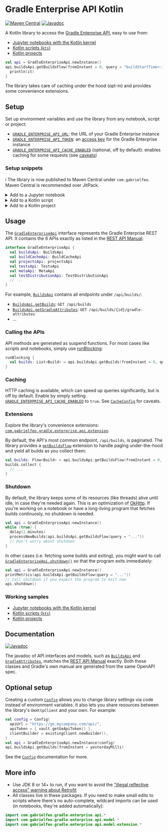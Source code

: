 # Gradle Enterprise API Kotlin

[![Maven Central](https://img.shields.io/badge/Maven%20Central-2023.4.0-blue)][14]
[![Javadoc](https://img.shields.io/badge/Javadoc-2023.4.0-orange)][7]

A Kotlin library to access the [Gradle Enterprise API][1], easy to use from:

- [Jupyter notebooks with the Kotlin kernel][29]
- [Kotlin scripts (`kts`)][27]
- [Kotlin projects][28]

```kotlin
val api = GradleEnterpriseApi.newInstance()
api.buildsApi.getBuildsFlow(fromInstant = 0, query = "buildStartTime<-1d").forEach {
  println(it)
}
```

 The library takes care of caching under the hood (opt-in) and provides some convenience extensions.

## Setup

Set up environment variables and use the library from any notebook, script or project:

- [`GRADLE_ENTERPRISE_API_URL`][16]: the URL of your Gradle Enterprise instance
- [`GRADLE_ENTERPRISE_API_TOKEN`][17]: an [access key][31] for the Gradle Enterprise instance
- [`GRADLE_ENTERPRISE_API_CACHE_ENABLED`][12] (optional, off by default): enables caching for some
  requests (see [caveats][13])

### Setup snippets

ℹ️ The library is now published to Maven Central under `com.gabrielfeo`. Maven Central is
recommended over JitPack.

<details>
  <summary>Add to a Jupyter notebook</summary>

```
%useLatestDescriptors
%use gradle-enterprise-api-kotlin(version=2023.4.0)
```

</details>

<details>
  <summary>Add to a Kotlin script</summary>

```kotlin
@file:DependsOn("com.gabrielfeo:gradle-enterprise-api-kotlin:2023.4.0")
```

</details>

<details>
  <summary>Add to a Kotlin project</summary>

```kotlin
dependencies {
  implementation("com.gabrielfeo:gradle-enterprise-api-kotlin:2023.4.0")
}
```

</details>

## Usage

The [`GradleEnterpriseApi`][9] interface represents the Gradle Enterprise REST API. It contains
the 6 APIs exactly as listed in the [REST API Manual][5]:

```kotlin
interface GradleEnterpriseApi {
  val buildsApi: BuildsApi
  val buildCacheApi: BuildCacheApi
  val projectsApi: projectsApi
  val testsApi: TestsApi
  val metaApi: MetaApi
  val testDistributionApi: TestDistributionApi
  // ...
}
```

For example, [`BuildsApi`][20] contains all endpoints under `/api/builds/`:

- [`BuildsApi.getBuilds`][21]: `GET /api/builds`
- [`BuildsApi.getGradleAttributes`][22]: `GET /api/builds/{id}/gradle-attributes`
- ...

### Calling the APIs

API methods are generated as suspend functions.
For most cases like scripts and notebooks, simply use [runBlocking][30]:

```kotlin
runBlocking {
  val builds: List<Build> = api.buildsApi.getBuilds(fromInstant = 0, query = "...")
}
```

### Caching

HTTP caching is available, which can speed up queries significantly, but is
off by default. Enable by simply setting [`GRADLE_ENTERPRISE_API_CACHE_ENABLED`][12] to `true`. See
[`CacheConfig`][13] for caveats.

### Extensions

Explore the library's convenience extensions:
[`com.gabrielfeo.gradle.enterprise.api.extension`][25].

By default, the API's most common endpoint, `/api/builds`, is paginated. The library provides a
[`getBuildsFlow`][24] extension to handle paging under-the-hood and yield all builds as you collect
them:

```kotlin
val builds: Flow<Build> = api.buildsApi.getBuildsFlow(fromInstant = 0, query = "...")
builds.collect {
  // ...
}
```

### Shutdown

By default, the library keeps some of its resources (like threads) alive until idle, in
case they're needed again. This is an optimization of [OkHttp][4]. If you're working on a notebook
or have a long-living program that fetches builds continuosly, no shutdown is needed.

```kotlin
val api = GradleEnterpriseApi.newInstance()
while (true) {
  delay(2.minutes)
  processNewBuilds(api.buildsApi.getBuildsFlow(query = "..."))
  // Don't worry about shutdown
}
```

In other cases (i.e. fetching some builds and exiting), you might want to call
[`GradleEnterpriseApi.shutdown()`][11] so that the program exits immediately:

```kotlin
val api = GradleEnterpriseApi.newInstance()
printMetrics(api.buildsApi.getBuildsFlow(query = "..."))
// Call shutdown if you expect the program to exit now
api.shutdown()
```

### Working samples

- [Jupyter notebooks with the Kotlin kernel][29]
- [Kotlin scripts (`kts`)][27]
- [Kotlin projects][28]

## Documentation

[![Javadoc](https://img.shields.io/badge/javadoc-latest-orange)][7]

The javadoc of API interfaces and models, such as [`BuildsApi`][18] and [`GradleAttributes`][19],
matches the [REST API Manual][5] exactly. Both these classes and Gradle's own manual are generated
from the same OpenAPI spec.

## Optional setup

Creating a custom [`Config`][8] allows you to change library settings via code instead of
environment variables. It also lets you share resources between the library's `OkHttpClient` and
your own. For example:

```kotlin
val config = Config(
  apiUrl = "https://ge.mycompany.com/api/",
  apiToken = { vault.getGeApiToken() },
  clientBuilder = existingClient.newBuilder(),
)
val api = GradleEnterpriseApi.newInstance(config)
api.buildsApi.getBuilds(fromInstant = yesterdayMilli)
```

See the [`Config`][8] documentation for more.

## More info

- Use JDK 8 or 14+ to run, if you want to avoid the ["illegal reflective access" warning about
  Retrofit][3]
- All classes live in these packages. If you need to make small edits to scripts where there's
  no auto-complete, wildcard imports can be used (in notebooks, they're added automatically):

```kotlin
import com.gabrielfeo.gradle.enterprise.api.*
import com.gabrielfeo.gradle.enterprise.api.model.*
import com.gabrielfeo.gradle.enterprise.api.model.extension.*
```

[1]: https://docs.gradle.com/enterprise/api-manual/
[2]: https://square.github.io/retrofit/
[3]: https://github.com/square/retrofit/issues/3448
[4]: https://github.com/square/retrofit/issues/3144#issuecomment-508300518
[5]: https://docs.gradle.com/enterprise/api-manual/ref/2022.4.html
[6]: https://github.com/OpenAPITools/openapi-generator/blob/master/modules/openapi-generator-gradle-plugin/README.adoc
[7]: https://gabrielfeo.github.io/gradle-enterprise-api-kotlin/
[8]: https://gabrielfeo.github.io/gradle-enterprise-api-kotlin/library/com.gabrielfeo.gradle.enterprise.api/-config/index.html
[9]: https://gabrielfeo.github.io/gradle-enterprise-api-kotlin/library/com.gabrielfeo.gradle.enterprise.api/-gradle-enterprise-api/
[11]: https://gabrielfeo.github.io/gradle-enterprise-api-kotlin/library/com.gabrielfeo.gradle.enterprise.api/-gradle-enterprise-api/shutdown.html
[12]: https://gabrielfeo.github.io/gradle-enterprise-api-kotlin/library/com.gabrielfeo.gradle.enterprise.api/-config/-cache-config/cache-enabled.html
[13]: https://gabrielfeo.github.io/gradle-enterprise-api-kotlin/library/com.gabrielfeo.gradle.enterprise.api/-config/-cache-config/index.html
[14]: https://central.sonatype.com/artifact/com.gabrielfeo/gradle-enterprise-api-kotlin/2023.4.0
[16]: https://gabrielfeo.github.io/gradle-enterprise-api-kotlin/library/com.gabrielfeo.gradle.enterprise.api/-config/api-url.html
[17]: https://gabrielfeo.github.io/gradle-enterprise-api-kotlin/library/com.gabrielfeo.gradle.enterprise.api/-config/api-token.html
[18]: https://gabrielfeo.github.io/gradle-enterprise-api-kotlin/library/com.gabrielfeo.gradle.enterprise.api/-builds-api/index.html
[19]: https://gabrielfeo.github.io/gradle-enterprise-api-kotlin/library/com.gabrielfeo.gradle.enterprise.api.model/-gradle-attributes/index.html
[20]: https://gabrielfeo.github.io/gradle-enterprise-api-kotlin/library/com.gabrielfeo.gradle.enterprise.api/-builds-api/index.html
[21]: https://gabrielfeo.github.io/gradle-enterprise-api-kotlin/library/com.gabrielfeo.gradle.enterprise.api/-builds-api/get-builds.html
[22]: https://gabrielfeo.github.io/gradle-enterprise-api-kotlin/library/com.gabrielfeo.gradle.enterprise.api/-builds-api/get-gradle-attributes.html
[23]: https://gabrielfeo.github.io/gradle-enterprise-api-kotlin/library/com.gabrielfeo.gradle.enterprise.api/-gradle-enterprise-api/-default-instance/index.html
[24]: https://gabrielfeo.github.io/gradle-enterprise-api-kotlin/library/com.gabrielfeo.gradle.enterprise.api.extension/get-gradle-attributes-flow.html
[25]: https://gabrielfeo.github.io/gradle-enterprise-api-kotlin/library/com.gabrielfeo.gradle.enterprise.api.extension/index.html
[26]: https://kotlinlang.org/api/kotlinx.coroutines/kotlinx-coroutines-core/kotlinx.coroutines.flow/-flow/
[27]: ./examples/example-script.main.kts
[28]: ./examples/example-project
[29]: https://nbviewer.org/github/gabrielfeo/gradle-enterprise-api-kotlin/blob/main/examples/example-notebooks/MostFrequentBuilds.ipynb
[30]: https://kotlinlang.org/api/kotlinx.coroutines/kotlinx-coroutines-core/kotlinx.coroutines/run-blocking.html
[31]: ./docs/AccessKeys.md
[32]: ./examples
